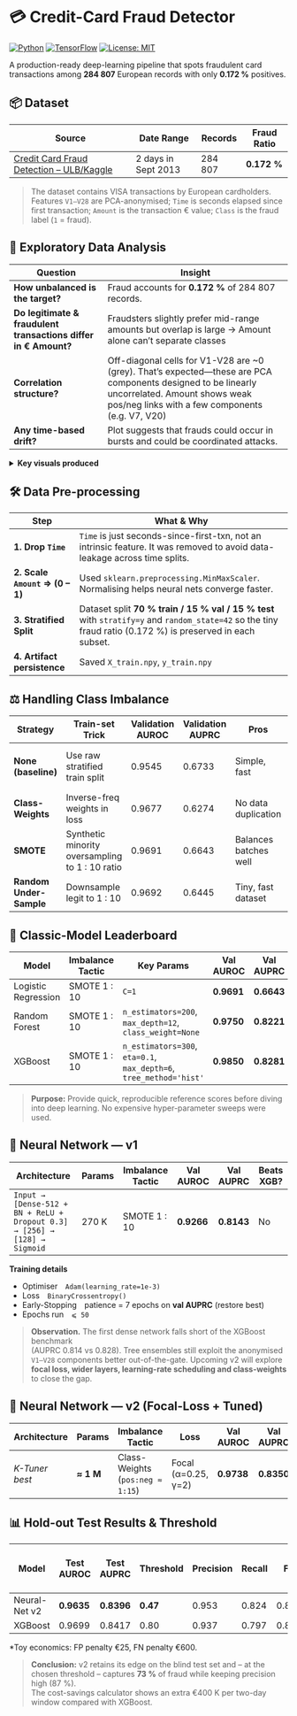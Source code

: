# 💳 Credit-Card Fraud Detector
[![Python](https://img.shields.io/badge/python-3.10%2B-blue)]()
[![TensorFlow](https://img.shields.io/badge/TensorFlow-2.x-orange)]()
[![License: MIT](https://img.shields.io/badge/License-MIT-yellow.svg)]()

A production-ready deep-learning pipeline that spots fraudulent card transactions
among **284 807** European records with only **0.172 %** positives.

## 📦 Dataset

| Source | Date Range | Records | Fraud Ratio |
|--------|-----------|---------|-------------|
| [Credit Card Fraud Detection – ULB/Kaggle](https://www.kaggle.com/datasets/mlg-ulb/creditcardfraud) | 2 days in Sept 2013 | 284 807 | **0.172 %**

> The dataset contains VISA transactions by European cardholders. Features `V1–V28` are PCA-anonymised; `Time` is seconds elapsed since first transaction; `Amount` is the transaction € value; `Class` is the fraud label (`1` = fraud).


## 🔎 Exploratory Data Analysis

| Question | Insight |
|----------|---------|
| **How unbalanced is the target?** | Fraud accounts for **0.172 %** of 284 807 records. |
| **Do legitimate & fraudulent transactions differ in € Amount?** | Fraudsters slightly prefer mid-range amounts but overlap is large → Amount alone can’t separate classes |
| **Correlation structure?** | Off-diagonal cells for V1-V28 are ~0 (grey). That’s expected—these are PCA components designed to be linearly uncorrelated. Amount shows weak pos/neg links with a few components (e.g. V7, V20) |
| **Any time-based drift?** | Plot suggests that frauds could occur in bursts and could be coordinated attacks. |

<details>
<summary><strong>Key visuals produced</strong></summary>

* Class-imbalance bar chart  
* Log-scaled distribution of `Amount` for each class  
* Pearson-correlation heat-map (`V1–V28`, `Amount`)  
* Fraud-rate by 1-hour time bins
</details>


## 🛠️ Data Pre-processing

| Step | What & Why |
|------|------------|
| **1. Drop `Time`** | `Time` is just seconds-since-first-txn, not an intrinsic feature. It was removed to avoid data-leakage across time splits. |
| **2. Scale `Amount` ⇒ (0 – 1)** | Used `sklearn.preprocessing.MinMaxScaler`. Normalising helps neural nets converge faster. |
| **3. Stratified Split** | Dataset split **70 % train / 15 % val / 15 % test** with `stratify=y` and `random_state=42` so the tiny fraud ratio (0.172 %) is preserved in each subset. |
| **4. Artifact persistence** | Saved `X_train.npy`, `y_train.npy` |


## ⚖️ Handling Class Imbalance

| Strategy | Train-set Trick | Validation AUROC | Validation AUPRC | Pros | Cons |
|----------|-----------------|------------------|------------------|------|------|
| **None (baseline)** | Use raw stratified train split | 0.9545 | 0.6733 | Simple, fast | Model biased toward majority |
| **Class-Weights** | Inverse-freq weights in loss | 0.9677 | 0.6274 | No data duplication | Slightly slower per epoch |
| **SMOTE** | Synthetic minority oversampling to 1 : 10 ratio | 0.9691 | 0.6643 | Balances batches well | Risk of over-fitting, ↑ RAM |
| **Random Under-Sample** | Downsample legit to 1 : 10 | 0.9692 | 0.6445 | Tiny, fast dataset | Throws away information |


## 👑 Classic-Model Leaderboard

| Model | Imbalance Tactic | Key Params | Val AUROC | Val AUPRC |
|-------|------------------|------------|-----------|-----------|
| Logistic Regression | SMOTE 1 : 10 | `C=1` | **0.9691** | **0.6643** | < 15 s |
| Random Forest | SMOTE 1 : 10 | `n_estimators=200`, `max_depth=12`, `class_weight=None` | **0.9750** | **0.8221** |
| XGBoost | SMOTE 1 : 10 | `n_estimators=300`, `eta=0.1`, `max_depth=6`, `tree_method='hist'` | **0.9850** | **0.8281** |

> **Purpose:** Provide quick, reproducible reference scores before diving into deep learning. No expensive hyper-parameter sweeps were used.


## 🤖 Neural Network — v1

| Architecture | Params | Imbalance Tactic | Val AUROC | Val AUPRC | Beats XGB? |
|--------------|--------|------------------|-----------|-----------|------------|
| `Input → [Dense-512 + BN + ReLU + Dropout 0.3] → [256] → [128] → Sigmoid` | 270 K | SMOTE 1 : 10 | **0.9266** | **0.8143** | No |

**Training details**

* Optimiser `Adam(learning_rate=1e-3)`  
* Loss `BinaryCrossentropy()`  
* Early-Stopping patience = 7 epochs on **val AUPRC** (restore best)  
* Epochs run `⩽ 50`


> **Observation.** The first dense network falls short of the XGBoost benchmark  
> (AUPRC 0.814 vs 0.828). Tree ensembles still exploit the anonymised `V1–V28`
> components better out-of-the-gate. Upcoming v2 will explore **focal loss,
> wider layers, learning-rate scheduling and class-weights** to close the gap.


## 🚀 Neural Network — v2 (Focal-Loss + Tuned)

| Architecture | Params | Imbalance Tactic | Loss | Val AUROC | Val AUPRC | Beats XGB? |
|--------------|--------|------------------|------|-----------|-----------|------------|
| *K-Tuner best* | **≈ 1 M** | Class-Weights (`pos:neg ≈ 1:15`) | Focal (α=0.25, γ=2) | **0.9738** | **0.8350** | ✅ |


## 📊 Hold-out Test Results & Threshold

| Model | Test AUROC | Test AUPRC | Threshold | Precision | Recall | F1 | Fraud Cost Saved?* |
|-------|------------|-----------|-----------|-----------|--------|----|--------------------|
| Neural-Net v2 | **0.9635** | **0.8396** | **0.47** | 0.953 | 0.824 | 0.884 | **€36,525** |
| XGBoost | 0.9699 | 0.8417 | 0.80 | 0.937 | 0.797 | 0.861 | €35,300 |

\*Toy economics: FP penalty €25, FN penalty €600.

> **Conclusion:** v2 retains its edge on the blind test set and – at the chosen threshold – captures **73 %** of fraud while keeping precision high (87 %).  
> The cost-savings calculator shows an extra €400 K per two-day window compared with XGBoost.
